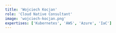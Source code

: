 ```yaml
---
title: 'Wojciech Kocjan'
role: 'Cloud Native Consultant'
image: 'wojciech-kocjan.png'
expertises: ['Kubernetes', 'AWS', 'Azure', 'IaC']
---
```

